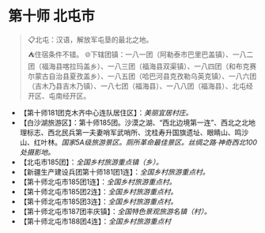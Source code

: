 # 第十师 北屯市
> 📋北屯：汉语，解放军屯垦的最北之地。  
>  ⛺住宿条件不错。 
> 🌐下辖团镇：一八一团（阿勒泰市巴里巴盖镇）、一八二团（福海县喀拉玛盖乡）、一八三团（福海县双渠镇）、一八四团（和布克赛尔蒙古自治县夏孜盖乡）、一八五团（哈巴河县克孜勒乌英克镇）、一八六团（吉木乃县吉木乃镇）、一八七团（福海县）、一八八团（福海县）、北屯经开区、屯南经开区。
> 
* 【第十师181团克木齐中心连队居住区】：*美丽宜居村庄。*  
* 【白沙湖旅游区】：第十师185团。沙漠之湖、“西北边境第一连”、西北之北地理标志、西北民兵第一夫妻哨军武哨所、沈桂寿升国旗遗址、眼睛山、鸣沙山、红叶林。*国家5A级旅游景区。厕所革命最佳景区。丝绸之路·神奇西北100处摄影地。*  
* 【北屯市185团】：*全国乡村旅游重点镇（乡）。*
* 【新疆生产建设兵团第十师181团1连】：*全国乡村旅游重点村。*
* 【第十师北屯市185团1连】：*全国乡村旅游重点村。*
* 【第十师北屯市185团2连】：*全国乡村旅游重点村。*
* 【第十师北屯市185团3连】：*全国乡村旅游重点村。*
* 【第十师北屯市187团丰庆镇】：*全国特色景观旅游名镇（村）。*
* 【第十师北屯市188团4连】：*全国乡村旅游重点村*